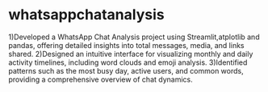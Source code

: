 ﻿# whatsappchatanalysis

1)Developed a WhatsApp Chat Analysis project using Streamlit,atplotlib and pandas, offering detailed insights into total messages, media, and links shared.
2)Designed an intuitive interface for visualizing monthly and daily activity timelines, including word clouds and emoji analysis.
3)Identified patterns such as the most busy day, active users, and common words, providing a comprehensive overview of chat dynamics.


